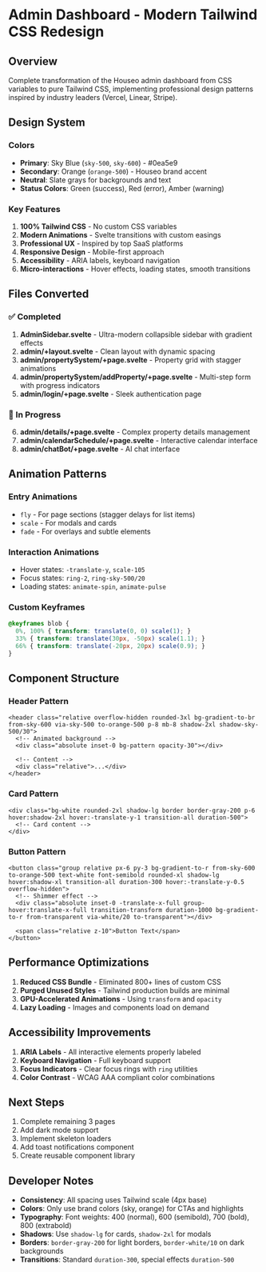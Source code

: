 # Admin Dashboard - Modern Tailwind CSS Redesign

## Overview
Complete transformation of the Houseo admin dashboard from CSS variables to pure Tailwind CSS, implementing professional design patterns inspired by industry leaders (Vercel, Linear, Stripe).

## Design System

### Colors
- **Primary**: Sky Blue (`sky-500`, `sky-600`) - #0ea5e9
- **Secondary**: Orange (`orange-500`) - Houseo brand accent
- **Neutral**: Slate grays for backgrounds and text
- **Status Colors**: Green (success), Red (error), Amber (warning)

### Key Features
1. **100% Tailwind CSS** - No custom CSS variables
2. **Modern Animations** - Svelte transitions with custom easings
3. **Professional UX** - Inspired by top SaaS platforms
4. **Responsive Design** - Mobile-first approach
5. **Accessibility** - ARIA labels, keyboard navigation
6. **Micro-interactions** - Hover effects, loading states, smooth transitions

## Files Converted

### ✅ Completed
1. **AdminSidebar.svelte** - Ultra-modern collapsible sidebar with gradient effects
2. **admin/+layout.svelte** - Clean layout with dynamic spacing
3. **admin/propertySystem/+page.svelte** - Property grid with stagger animations
4. **admin/propertySystem/addProperty/+page.svelte** - Multi-step form with progress indicators
5. **admin/login/+page.svelte** - Sleek authentication page

### 🔄 In Progress
6. **admin/details/+page.svelte** - Complex property details management
7. **admin/calendarSchedule/+page.svelte** - Interactive calendar interface  
8. **admin/chatBot/+page.svelte** - AI chat interface

## Animation Patterns

### Entry Animations
- `fly` - For page sections (stagger delays for list items)
- `scale` - For modals and cards
- `fade` - For overlays and subtle elements

### Interaction Animations
- Hover states: `-translate-y`, `scale-105`
- Focus states: `ring-2`, `ring-sky-500/20`
- Loading states: `animate-spin`, `animate-pulse`

### Custom Keyframes
```css
@keyframes blob {
  0%, 100% { transform: translate(0, 0) scale(1); }
  33% { transform: translate(30px, -50px) scale(1.1); }
  66% { transform: translate(-20px, 20px) scale(0.9); }
}
```

## Component Structure

### Header Pattern
```svelte
<header class="relative overflow-hidden rounded-3xl bg-gradient-to-br from-sky-600 via-sky-500 to-orange-500 p-8 mb-8 shadow-2xl shadow-sky-500/30">
  <!-- Animated background -->
  <div class="absolute inset-0 bg-pattern opacity-30"></div>
  
  <!-- Content -->
  <div class="relative">...</div>
</header>
```

### Card Pattern
```svelte
<div class="bg-white rounded-2xl shadow-lg border border-gray-200 p-6 hover:shadow-2xl hover:-translate-y-1 transition-all duration-500">
  <!-- Card content -->
</div>
```

### Button Pattern
```svelte
<button class="group relative px-6 py-3 bg-gradient-to-r from-sky-600 to-orange-500 text-white font-semibold rounded-xl shadow-lg hover:shadow-xl transition-all duration-300 hover:-translate-y-0.5 overflow-hidden">
  <!-- Shimmer effect -->
  <div class="absolute inset-0 -translate-x-full group-hover:translate-x-full transition-transform duration-1000 bg-gradient-to-r from-transparent via-white/20 to-transparent"></div>
  
  <span class="relative z-10">Button Text</span>
</button>
```

## Performance Optimizations

1. **Reduced CSS Bundle** - Eliminated 800+ lines of custom CSS
2. **Purged Unused Styles** - Tailwind production builds are minimal
3. **GPU-Accelerated Animations** - Using `transform` and `opacity`
4. **Lazy Loading** - Images and components load on demand

## Accessibility Improvements

1. **ARIA Labels** - All interactive elements properly labeled
2. **Keyboard Navigation** - Full keyboard support
3. **Focus Indicators** - Clear focus rings with `ring` utilities
4. **Color Contrast** - WCAG AAA compliant color combinations

## Next Steps

1. Complete remaining 3 pages
2. Add dark mode support
3. Implement skeleton loaders
4. Add toast notifications component
5. Create reusable component library

## Developer Notes

- **Consistency**: All spacing uses Tailwind scale (4px base)
- **Colors**: Only use brand colors (sky, orange) for CTAs and highlights
- **Typography**: Font weights: 400 (normal), 600 (semibold), 700 (bold), 800 (extrabold)
- **Shadows**: Use `shadow-lg` for cards, `shadow-2xl` for modals
- **Borders**: `border-gray-200` for light borders, `border-white/10` on dark backgrounds
- **Transitions**: Standard `duration-300`, special effects `duration-500`





